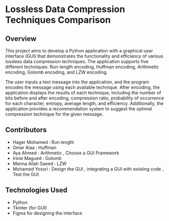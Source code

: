# Lossless Data Compression Techniques Comparison

## Overview
This project aims to develop a Python application with a graphical user interface (GUI) that demonstrates the functionality and efficiency of various lossless data compression techniques. 
The application supports five different techniques: Run-length encoding, Huffman encoding, Arithmetic encoding, Golomb encoding, and LZW encoding. 

The user inputs a text message into the application, and the program encodes the message using each available technique. After encoding, the application displays the results of each technique,
including the number of bits before and after encoding, compression ratio, probability of occurrence for each character, entropy, average length, and efficiency.
Additionally, the application provides a recommendation system to suggest the optimal compression technique for the given message.

## Contributors
- Hager Mohamed : Run lenght
- Omar Alaa : Huffman 
- Aya Ahmed : Arithmetic , Choose a GUI Framework
- Irinie Magued : Golomb
- Menna Allah Saeed : LZW
- Mohamed Yossri : Design the GUI , integrating a GUI with existing code , Test the GUI

## Technologies Used
- Python
- Tkinter (for GUI)
- Figma for designing the interface

